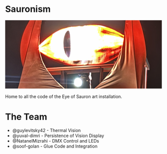 # Sauronism

![Eye of Sauron](the_eye.png)

Home to all the code of the Eye of Sauron art installation.

# The Team

* @guylevitsky42 - Thermal Vision
* @yuval-dimri - Persistence of Vision Display
* @NatanelMizrahi - DMX Control and LEDs
* @soof-golan - Glue Code and Integration
